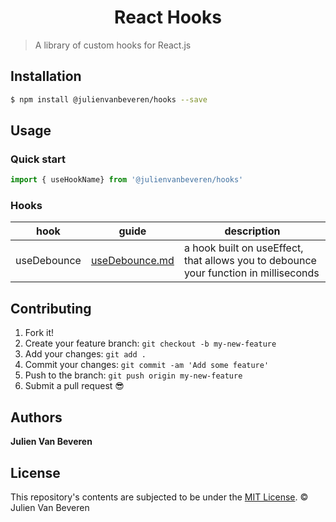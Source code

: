 <h1 align="center">React Hooks</h1>

> A library of custom hooks for React.js


## Installation

```sh
$ npm install @julienvanbeveren/hooks --save
```


## Usage

### Quick start

```jsx
import { useHookName} from '@julienvanbeveren/hooks'
```


### Hooks
| hook | guide | description |
|--|--|--|
| useDebounce | [useDebounce.md](https://github.com/julienvanbeveren/react-hooks/blob/main/docs/useDebounce.md) | a hook built on useEffect, that allows you to debounce your function in milliseconds |


## Contributing

1.  Fork it!
2.  Create your feature branch: `git checkout -b my-new-feature`
3.  Add your changes: `git add .`
4.  Commit your changes: `git commit -am 'Add some feature'`
5.  Push to the branch: `git push origin my-new-feature`
6.  Submit a pull request :sunglasses:


## Authors

**Julien Van Beveren**


## License

This repository's contents are subjected to be under the [MIT License](https://github.com/julienvanbeveren/react-datetime-picker/blob/master/LICENSE.md). © Julien Van Beveren
